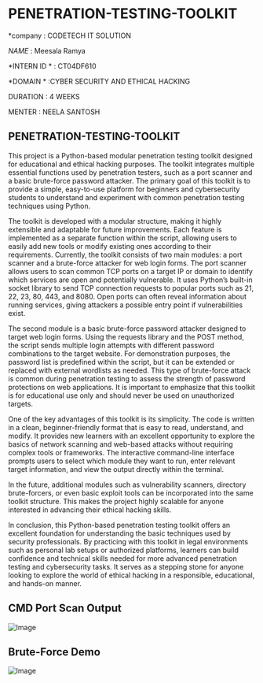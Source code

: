# PENETRATION-TESTING-TOOLKIT

*company : CODETECH IT SOLUTION

*NAME* : Meesala Ramya

*INTERN ID * : CT04DF610

*DOMAIN * :CYBER SECURITY AND ETHICAL HACKING 

DURATION  : 4 WEEKS 

MENTER  : NEELA SANTOSH

## PENETRATION-TESTING-TOOLKIT

This project is a Python-based modular penetration testing toolkit designed for educational and ethical hacking purposes. The toolkit integrates multiple essential functions used by penetration testers, such as a port scanner and a basic brute-force password attacker. The primary goal of this toolkit is to provide a simple, easy-to-use platform for beginners and cybersecurity students to understand and experiment with common penetration testing techniques using Python.

The toolkit is developed with a modular structure, making it highly extensible and adaptable for future improvements. Each feature is implemented as a separate function within the script, allowing users to easily add new tools or modify existing ones according to their requirements. Currently, the toolkit consists of two main modules: a port scanner and a brute-force attacker for web login forms. The port scanner allows users to scan common TCP ports on a target IP or domain to identify which services are open and potentially vulnerable. It uses Python’s built-in socket library to send TCP connection requests to popular ports such as 21, 22, 23, 80, 443, and 8080. Open ports can often reveal information about running services, giving attackers a possible entry point if vulnerabilities exist.

The second module is a basic brute-force password attacker designed to target web login forms. Using the requests library and the POST method, the script sends multiple login attempts with different password combinations to the target website. For demonstration purposes, the password list is predefined within the script, but it can be extended or replaced with external wordlists as needed. This type of brute-force attack is common during penetration testing to assess the strength of password protections on web applications. It is important to emphasize that this toolkit is for educational use only and should never be used on unauthorized targets.

One of the key advantages of this toolkit is its simplicity. The code is written in a clean, beginner-friendly format that is easy to read, understand, and modify. It provides new learners with an excellent opportunity to explore the basics of network scanning and web-based attacks without requiring complex tools or frameworks. The interactive command-line interface prompts users to select which module they want to run, enter relevant target information, and view the output directly within the terminal.

In the future, additional modules such as vulnerability scanners, directory brute-forcers, or even basic exploit tools can be incorporated into the same toolkit structure. This makes the project highly scalable for anyone interested in advancing their ethical hacking skills.

In conclusion, this Python-based penetration testing toolkit offers an excellent foundation for understanding the basic techniques used by security professionals. By practicing with this toolkit in legal environments such as personal lab setups or authorized platforms, learners can build confidence and technical skills needed for more advanced penetration testing and cybersecurity tasks. It serves as a stepping stone for anyone looking to explore the world of ethical hacking in a responsible, educational, and hands-on manner.

## CMD Port Scan Output
![Image](https://github.com/user-attachments/assets/d903c2c9-a3c8-4b90-868b-466f3d1b916e)

## Brute-Force Demo
![Image](https://github.com/user-attachments/assets/754ce0fd-966b-4495-b84a-953080ccfc28)
